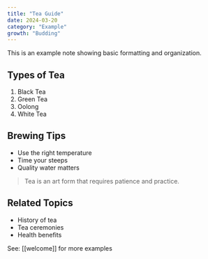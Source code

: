 ```yaml
---
title: "Tea Guide"
date: 2024-03-20
category: "Example"
growth: "Budding"
---
```


This is an example note showing basic formatting and organization.

## Types of Tea
1. Black Tea
2. Green Tea
3. Oolong
4. White Tea

## Brewing Tips
- Use the right temperature
- Time your steeps
- Quality water matters

> Tea is an art form that requires patience and practice.

## Related Topics
- History of tea
- Tea ceremonies
- Health benefits

See: [[welcome]] for more examples 